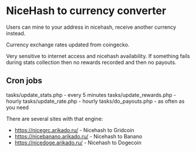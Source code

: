 # NiceHash to currency converter
Users can mine to your address in nicehash, receive another currency instead.

Currency exchange rates updated from coingecko.

Very sensitive to internet access and nicehash availability. If something fails during stats collection then no rewards recorded and then no payouts.

## Cron jobs
tasks/update_stats.php - every 5 minutes
tasks/update_rewards.php - hourly
tasks/update_rate.php - hourly
tasks/do_payouts.php - as often as you need

There are several sites with that engine:
* https://nicegrc.arikado.ru/ - Nicehash to Gridcoin
* https://nicebanano.arikado.ru/ - Nicehash to Banano
* https://nicedoge.arikado.ru/ - Nicehash to Dogecoin
